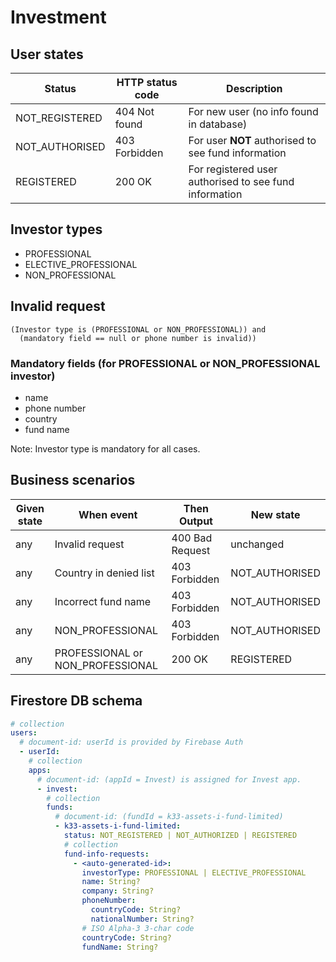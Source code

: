 # Investment

## User states

| Status         | HTTP status code | Description                                            |
|----------------|------------------|--------------------------------------------------------|
| NOT_REGISTERED | 404 Not found    | For new user (no info found in database)               |
| NOT_AUTHORISED | 403 Forbidden    | For user **NOT** authorised to see fund information    |
| REGISTERED     | 200 OK           | For registered user authorised to see fund information |

## Investor types

* PROFESSIONAL
* ELECTIVE_PROFESSIONAL
* NON_PROFESSIONAL

## Invalid request

```
(Investor type is (PROFESSIONAL or NON_PROFESSIONAL)) and 
  (mandatory field == null or phone number is invalid))
```

### Mandatory fields (for PROFESSIONAL or NON_PROFESSIONAL investor)

* name
* phone number
* country
* fund name

Note: Investor type is mandatory for all cases.

## Business scenarios

| Given state | When event                       | Then Output     | New state      |
|-------------|----------------------------------|-----------------|----------------|
| any         | Invalid request                  | 400 Bad Request | unchanged      |
| any         | Country in denied list           | 403 Forbidden   | NOT_AUTHORISED |
| any         | Incorrect fund name              | 403 Forbidden   | NOT_AUTHORISED |
| any         | NON_PROFESSIONAL                 | 403 Forbidden   | NOT_AUTHORISED |
| any         | PROFESSIONAL or NON_PROFESSIONAL | 200 OK          | REGISTERED     |

## Firestore DB schema

```yaml
# collection
users:
  # document-id: userId is provided by Firebase Auth
  - userId:
    # collection   
    apps:
      # document-id: (appId = Invest) is assigned for Invest app. 
      - invest:
        # collection
        funds:
          # document-id: (fundId = k33-assets-i-fund-limited)
          - k33-assets-i-fund-limited:
            status: NOT_REGISTERED | NOT_AUTHORIZED | REGISTERED
            # collection
            fund-info-requests:
              - <auto-generated-id>:
                investorType: PROFESSIONAL | ELECTIVE_PROFESSIONAL
                name: String?
                company: String?
                phoneNumber:
                  countryCode: String?
                  nationalNumber: String?
                # ISO Alpha-3 3-char code
                countryCode: String?
                fundName: String?
```